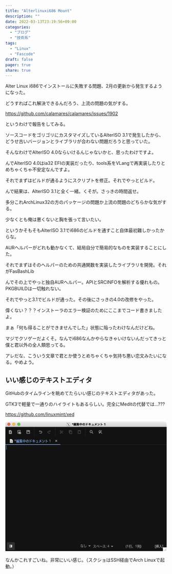 ```yaml
---
title: "Alterlinuxi686 Mount"
description: ""
date: 2022-03-13T23:19:56+09:00
categories:
  - "ブログ"
  - "技術系"
tags:
  - "Linux"
  - "Fascode"
draft: false
pager: true
share: true
---
```


Alter Linux i686でインストールに失敗する問題、2月の更新から発生するようになった。

どうすればこれ解決できるんだろう、上流の問題の気がする。

https://github.com/calamares/calamares/issues/1902

というわけで報告をしてみる。

ソースコードをゴリゴリにカスタマイズしているAlterISO 3.1で発生したから、どうせ古いバージョンとライブラリが合わない問題だろうと思っていた。

そんなわけでAlterISO 4.0ならいけるんじゃないかと、思ったわけですよ。

んでAlterISO 4.0はia32 EFIの実装だったり、tools系をVLangで再実装したりとめちゃくちゃ不安定なんですよ。

それでまずはビルドが通るようにスクリプトを修正。それでやっとビルド。

んで結果は、AlterISO 3.1と全く一緒。くそが。さっきの時間返せ。

多分これArchLinux32の方のパッケージの問題か上流の問題のどちらかな気がする。

少なくとも俺は悪くないと胸を張って言いたい。

というかそもそもAlterISO 3.1でi686のビルドを通すこと自体最初難しかったからな。

AURヘルパーがどれも動かなくて、結局自分で簡易的なものを実装することにした。

それでまずはそのヘルパーのための共通関数を実装したライブラリを開発。それがFasBashLib

んでその上でやっと独自AURヘルパー。APIとSRCINFOを解析する優れもの。PKGBUILDは一切触れない。

それでやっと3.1でビルドが通った。その後にさっきの4.0の改修をやった。

偉くない？？？インストーラのエラー検証のためにここまでコード書きましたよ。

まぁ「何も得ることができませんでした」状態に陥ったわけなんだけどね。

マジでクソゲーだよくそ。なんでi686なんかやらなきゃいけないんだってきっと僕と君以外の全人類思ってる。

アレだな、こういう文章で君とか使うとめちゃくちゃ気持ち悪い恋文みたいになる。やめよう。

## いい感じのテキストエディタ

GitHubのタイムラインを眺めてたらいい感じのテキストエディタがあった。

GTK3で軽量で一通りのハイライトもあるらしい。完全にMeditの代替では...???

https://github.com/linuxmint/xed

![Xed](./xed.png)

なんかこれすごいね。非常にいい感じ。（スクショはSSH経由でArch Linuxで起動。）
